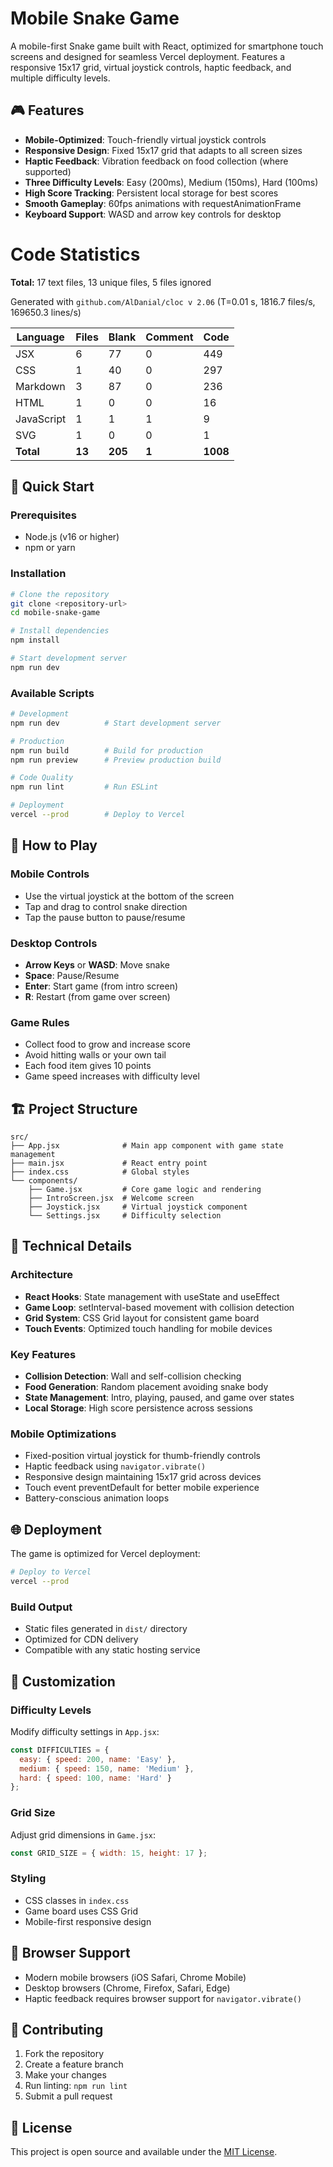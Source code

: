 # Mobile Snake Game

A mobile-first Snake game built with React, optimized for smartphone touch screens and designed for seamless Vercel deployment. Features a responsive 15x17 grid, virtual joystick controls, haptic feedback, and multiple difficulty levels.

## 🎮 Features

- **Mobile-Optimized**: Touch-friendly virtual joystick controls
- **Responsive Design**: Fixed 15x17 grid that adapts to all screen sizes
- **Haptic Feedback**: Vibration feedback on food collection (where supported)
- **Three Difficulty Levels**: Easy (200ms), Medium (150ms), Hard (100ms)
- **High Score Tracking**: Persistent local storage for best scores
- **Smooth Gameplay**: 60fps animations with requestAnimationFrame
- **Keyboard Support**: WASD and arrow key controls for desktop

# Code Statistics

**Total:** 17 text files, 13 unique files, 5 files ignored

Generated with `github.com/AlDanial/cloc v 2.06` (T=0.01 s, 1816.7 files/s, 169650.3 lines/s)

| Language   | Files | Blank | Comment | Code |
|------------|-------|-------|---------|------|
| JSX        | 6     | 77    | 0       | 449  |
| CSS        | 1     | 40    | 0       | 297  |
| Markdown   | 3     | 87    | 0       | 236  |
| HTML       | 1     | 0     | 0       | 16   |
| JavaScript | 1     | 1     | 1       | 9    |
| SVG        | 1     | 0     | 0       | 1    |
| **Total**  | **13** | **205** | **1** | **1008** |

## 🚀 Quick Start

### Prerequisites
- Node.js (v16 or higher)
- npm or yarn

### Installation

```bash
# Clone the repository
git clone <repository-url>
cd mobile-snake-game

# Install dependencies
npm install

# Start development server
npm run dev
```

### Available Scripts

```bash
# Development
npm run dev          # Start development server

# Production
npm run build        # Build for production
npm run preview      # Preview production build

# Code Quality
npm run lint         # Run ESLint

# Deployment
vercel --prod        # Deploy to Vercel
```

## 🎯 How to Play

### Mobile Controls
- Use the virtual joystick at the bottom of the screen
- Tap and drag to control snake direction
- Tap the pause button to pause/resume

### Desktop Controls
- **Arrow Keys** or **WASD**: Move snake
- **Space**: Pause/Resume
- **Enter**: Start game (from intro screen)
- **R**: Restart (from game over screen)

### Game Rules
- Collect food to grow and increase score
- Avoid hitting walls or your own tail
- Each food item gives 10 points
- Game speed increases with difficulty level

## 🏗️ Project Structure

```
src/
├── App.jsx              # Main app component with game state management
├── main.jsx             # React entry point
├── index.css            # Global styles
└── components/
    ├── Game.jsx         # Core game logic and rendering
    ├── IntroScreen.jsx  # Welcome screen
    ├── Joystick.jsx     # Virtual joystick component
    └── Settings.jsx     # Difficulty selection
```

## 🔧 Technical Details

### Architecture
- **React Hooks**: State management with useState and useEffect
- **Game Loop**: setInterval-based movement with collision detection
- **Grid System**: CSS Grid layout for consistent game board
- **Touch Events**: Optimized touch handling for mobile devices

### Key Features
- **Collision Detection**: Wall and self-collision checking
- **Food Generation**: Random placement avoiding snake body
- **State Management**: Intro, playing, paused, and game over states
- **Local Storage**: High score persistence across sessions

### Mobile Optimizations
- Fixed-position virtual joystick for thumb-friendly controls
- Haptic feedback using `navigator.vibrate()`
- Responsive design maintaining 15x17 grid across devices
- Touch event preventDefault for better mobile experience
- Battery-conscious animation loops

## 🌐 Deployment

The game is optimized for Vercel deployment:

```bash
# Deploy to Vercel
vercel --prod
```

### Build Output
- Static files generated in `dist/` directory
- Optimized for CDN delivery
- Compatible with any static hosting service

## 🎨 Customization

### Difficulty Levels
Modify difficulty settings in `App.jsx`:
```javascript
const DIFFICULTIES = {
  easy: { speed: 200, name: 'Easy' },
  medium: { speed: 150, name: 'Medium' },
  hard: { speed: 100, name: 'Hard' }
};
```

### Grid Size
Adjust grid dimensions in `Game.jsx`:
```javascript
const GRID_SIZE = { width: 15, height: 17 };
```

### Styling
- CSS classes in `index.css`
- Game board uses CSS Grid
- Mobile-first responsive design

## 📱 Browser Support

- Modern mobile browsers (iOS Safari, Chrome Mobile)
- Desktop browsers (Chrome, Firefox, Safari, Edge)
- Haptic feedback requires browser support for `navigator.vibrate()`

## 🤝 Contributing

1. Fork the repository
2. Create a feature branch
3. Make your changes
4. Run linting: `npm run lint`
5. Submit a pull request

## 📄 License

This project is open source and available under the [MIT License](LICENSE).
